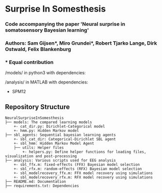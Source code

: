 # Surprise In Somesthesis

### Code accompanying the paper 'Neural surprise in somatosensory Bayesian learning'

### Authors: Sam Gijsen*, Miro Grundei*, Robert Tjarko Lange, Dirk Ostwald, Felix Blankenburg

### * Equal contribution


/models/ in python3 with dependencies:


/analysis/ in MATLAB with dependencies:
+ SPM12

## Repository Structure
```
NeuralSurpriseInSomesthesis
├── models: The compared learning models
    +- cat_dir.py: Dirichlet-Categorical model
    +- hmm.py: Hidden Markov model
├── sbl_agents: Sequential bayesian learning agents
    +- sbl_cat_dir: Categorical-Dirichlet SBL agent
    +- sbl_hmm: Hidden Markov Model Agent
    ├── utils: Helper files
        +- helpers.py: Define helper functions for loading files, visualization and post-processing
├── analysis: Various scripts used for EEG analysis
    +- sbl_ffx.m: fixed-effects (FFX) Bayesian model selection
    +- sbl_rfx.m: random-effects (RFX) Bayesian model selection
    +- sbl_modelrecovery_ffx.m: FFX model recovery using simulations
    +- sbl_modelrecovery_rfx.m: RFX model recovery using simulations
├── README.md: Documentation
├── requirements.txt: Dependencies

